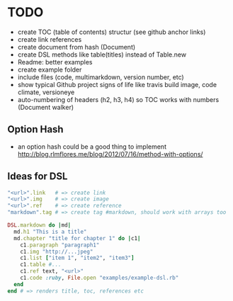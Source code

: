TODO
====

- create TOC (table of contents) structur (see github anchor links)
- create link references
- create document from hash (Document)
- create DSL methods like table(titles) instead of Table.new
- Readme: better examples
- create example folder
- include files (code, multimarkdown, version number, etc)
- show typical Github project signs of life like travis build image, code climate, versioneye
- auto-numbering of headers (h2, h3, h4) so TOC works with numbers (Document walker)


Option Hash
-----------

- an option hash could be a good thing to implement http://blog.rlmflores.me/blog/2012/07/16/method-with-options/


Ideas for DSL
-------------

```ruby
"<url>".link   # => create link
"<url>".img    # => create image
"<url>".ref    # => create reference
"markdown".tag # => create tag #markdown, should work with arrays too
```

```ruby
DSL.markdown do |md|
  md.h1 "This is a title"
  md.chapter "title for chapter 1" do |c1|
    c1.paragraph "paragraph1"
    c1.img "http://...jpeg"
    c1.list ["item 1", "item2", "item3"]
    c1.table #...
    c1.ref text, "<url>"
    c1.code :ruby, File.open "examples/example-dsl.rb"
  end
end # => renders title, toc, references etc
```
